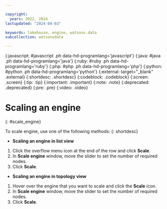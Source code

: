 ```yaml
---

copyright:
  years: 2022, 2024
lastupdated: "2024-04-03"

keywords: lakehouse, engine, watsonx.data
subcollection: watsonxdata

---
```


{:javascript: #javascript .ph data-hd-programlang='javascript'}
{:java: #java .ph data-hd-programlang='java'}
{:ruby: #ruby .ph data-hd-programlang='ruby'}
{:php: #php .ph data-hd-programlang='php'}
{:python: #python .ph data-hd-programlang='python'}
{:external: target="_blank" .external}
{:shortdesc: .shortdesc}
{:codeblock: .codeblock}
{:screen: .screen}
{:tip: .tip}
{:important: .important}
{:note: .note}
{:deprecated: .deprecated}
{:pre: .pre}
{:video: .video}

# Scaling an engine
{: #scale_engine}

To scale engine, use one of the following methods:
{: shortdesc}

- **Scaling an engine in list view**

1. Click the overflow menu icon at the end of the row and click **Scale**.
2. In **Scale engine** window, move the slider to set the number of required nodes.
3. Click **Scale**.

- **Scaling an engine in topology view**

1. Hover over the engine that you want to scale and click the **Scale** icon.
2. In **Scale engine** window, move the slider to set the number of required nodes.
3. Click **Scale**.
